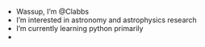 -  Wassup, I’m @Clabbs
-  I’m interested in astronomy and astrophysics research
-  I’m currently learning python primarily
- 

<!---
Clabbs/Clabbs is a ✨ special ✨ repository because its `README.md` (this file) appears on your GitHub profile.
You can click the Preview link to take a look at your changes.
--->

